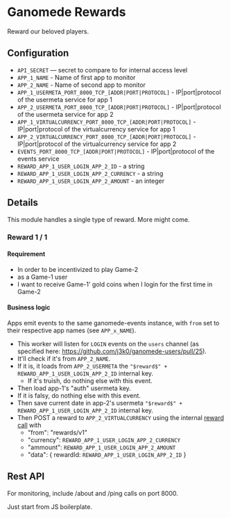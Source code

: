 # Ganomede Rewards

Reward our beloved players.

## Configuration

 * `API_SECRET` — secret to compare to for internal access level
 * `APP_1_NAME` - Name of first app to monitor
 * `APP_2_NAME` - Name of second app to monitor
 * `APP_1_USERMETA_PORT_8000_TCP_[ADDR|PORT|PROTOCOL]` - IP|port|protocol of the usermeta service for app 1
 * `APP_2_USERMETA_PORT_8000_TCP_[ADDR|PORT|PROTOCOL]` - IP|port|protocol of the usermeta service for app 2
 * `APP_1_VIRTUALCURRENCY_PORT_8000_TCP_[ADDR|PORT|PROTOCOL]` - IP|port|protocol of the virtualcurrency service for app 1
 * `APP_2_VIRTUALCURRENCY_PORT_8000_TCP_[ADDR|PORT|PROTOCOL]` - IP|port|protocol of the virtualcurrency service for app 2
 * `EVENTS_PORT_8000_TCP_[ADDR|PORT|PROTOCOL]` - IP|port|protocol of the events service
 * `REWARD_APP_1_USER_LOGIN_APP_2_ID` - a string
 * `REWARD_APP_1_USER_LOGIN_APP_2_CURRENCY` - a string
 * `REWARD_APP_1_USER_LOGIN_APP_2_AMOUNT` - an integer

## Details

This module handles a single type of reward. More might come.

### Reward 1 / 1

#### Requirement

 * In order to be incentivized to play Game-2
 * as a Game-1 user
 * I want to receive Game-1' gold coins when I login for the first time in Game-2

#### Business logic

Apps emit events to the same ganomede-events instance, with `from` set to their respective app names (see `APP_x_NAME`).

 * This worker will listen for `LOGIN` events on the `users` channel (as specified here: https://github.com/j3k0/ganomede-users/pull/25).
 * It'll check if it's from `APP_2_NAME`.
 * If it is, it loads from `APP_2_USERMETA` the `"$reward$" + REWARD_APP_1_USER_LOGIN_APP_2_ID` internal key.
    * If it's truish, do nothing else with this event.
 * Then load app-1's "auth" usermeta key.
  * If it is falsy, do nothing else with this event.
 * Then save current date in app-2's usermeta `"$reward$" + REWARD_APP_1_USER_LOGIN_APP_2_ID` internal key.
 * Then POST a reward to `APP_2_VIRTUALCURRENCY` using the internal [reward call](https://github.com/j3k0/ganomede-virtualcurrency#rewards-virtualcurrencyv1rewards) with
    * "from": "rewards/v1"
    * "currency": `REWARD_APP_1_USER_LOGIN_APP_2_CURRENCY`
    * "ammount": `REWARD_APP_1_USER_LOGIN_APP_2_AMOUNT`
    * "data": { rewardId: `REWARD_APP_1_USER_LOGIN_APP_2_ID` }

## Rest API

For monitoring, include /about and /ping calls on port 8000.

Just start from JS boilerplate.

